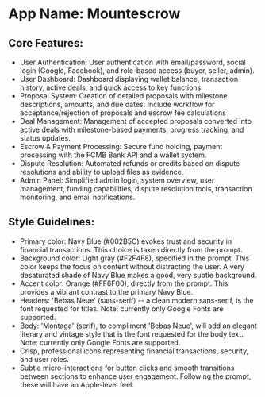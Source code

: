# **App Name**: Mountescrow

## Core Features:

- User Authentication: User authentication with email/password, social login (Google, Facebook), and role-based access (buyer, seller, admin).
- User Dashboard: Dashboard displaying wallet balance, transaction history, active deals, and quick access to key functions.
- Proposal System: Creation of detailed proposals with milestone descriptions, amounts, and due dates.  Include workflow for acceptance/rejection of proposals and escrow fee calculations
- Deal Management: Management of accepted proposals converted into active deals with milestone-based payments, progress tracking, and status updates.
- Escrow & Payment Processing: Secure fund holding, payment processing with the FCMB Bank API and a wallet system.
- Dispute Resolution: Automated refunds or credits based on dispute resolutions and ability to upload files as evidence.
- Admin Panel: Simplified admin login, system overview, user management, funding capabilities, dispute resolution tools, transaction monitoring, and email notifications.

## Style Guidelines:

- Primary color: Navy Blue (#002B5C) evokes trust and security in financial transactions. This choice is taken directly from the prompt.
- Background color: Light gray (#F2F4F8), specified in the prompt. This color keeps the focus on content without distracting the user. A very desaturated shade of Navy Blue makes a good, very subtle background.
- Accent color: Orange (#FF6F00), directly from the prompt. This provides a vibrant contrast to the primary Navy Blue.
- Headers: 'Bebas Neue' (sans-serif) -- a clean modern sans-serif, is the font requested for titles. Note: currently only Google Fonts are supported.
- Body: 'Montaga' (serif), to compliment 'Bebas Neue', will add an elegant literary and vintage style that is the font requested for the body text. Note: currently only Google Fonts are supported.
- Crisp, professional icons representing financial transactions, security, and user roles.
- Subtle micro-interactions for button clicks and smooth transitions between sections to enhance user engagement. Following the prompt, these will have an Apple-level feel.